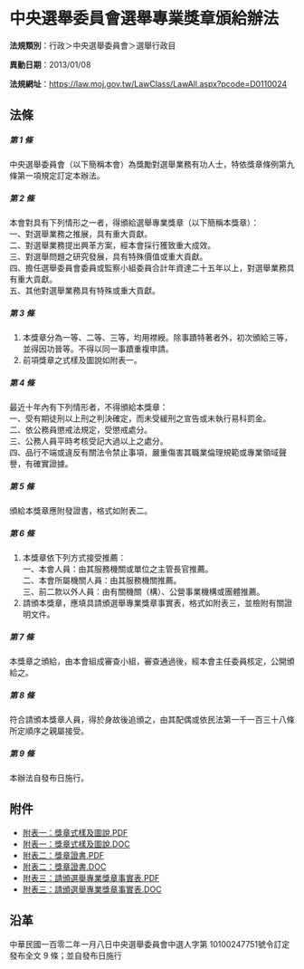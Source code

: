 # 中央選舉委員會選舉專業獎章頒給辦法



**法規類別**：行政＞中央選舉委員會＞選舉行政目

**異動日期**：2013/01/08  

**法規網址**：https://law.moj.gov.tw/LawClass/LawAll.aspx?pcode=D0110024



## 法條
##### 第 1 條
中央選舉委員會（以下簡稱本會）為獎勵對選舉業務有功人士，特依獎章條例第九條第一項規定訂定本辦法。

##### 第 2 條
本會對具有下列情形之一者，得頒給選舉專業獎章（以下簡稱本獎章）：  
一、對選舉業務之推展，具有重大貢獻。  
二、對選舉業務提出興革方案，經本會採行獲致重大成效。  
三、對選舉問題之研究發展，具有特殊價值或重大貢獻。  
四、擔任選舉委員會委員或監察小組委員合計年資達二十五年以上，對選舉業務具有重大貢獻。  
五、其他對選舉業務具有特殊或重大貢獻。

##### 第 3 條
1. 本獎章分為一等、二等、三等，均用襟綬。除事蹟特著者外，初次頒給三等，並得因功晉等。不得以同一事蹟重複申請。
1. 前項獎章之式樣及圖說如附表一。

##### 第 4 條
最近十年內有下列情形者，不得頒給本獎章：  
一、受有期徒刑以上刑之判決確定，而未受緩刑之宣告或未執行易科罰金。  
二、依公務員懲戒法規定，受懲戒處分。  
三、公務人員平時考核受記大過以上之處分。  
四、品行不端或違反有關法令禁止事項，嚴重傷害其職業倫理規範或專業領域聲譽，有確實證據。

##### 第 5 條
頒給本獎章應附發證書，格式如附表二。

##### 第 6 條
1. 本獎章依下列方式接受推薦：  
一、本會人員：由其服務機關或單位之主管長官推薦。  
二、本會所屬機關人員：由其服務機關推薦。  
三、前二款以外人員：由有關機關（構）、公營事業機構或團體推薦。
1. 請頒本獎章，應填具請頒選舉專業獎章事實表，格式如附表三，並檢附有關證明文件。

##### 第 7 條
本獎章之頒給，由本會組成審查小組，審查通過後，經本會主任委員核定，公開頒給之。

##### 第 8 條
符合請頒本獎章人員，得於身故後追頒之，由其配偶或依民法第一千一百三十八條所定順序之親屬接受。

##### 第 9 條
本辦法自發布日施行。
## 附件
* [附表一：獎章式樣及圖說.PDF](https://law.moj.gov.tw/LawClass/LawGetFile.ashx?FileId=0000235450)
* [附表一：獎章式樣及圖說.DOC](https://law.moj.gov.tw/LawClass/LawGetFile.ashx?FileId=0000123288)
* [附表二：獎章證書.PDF](https://law.moj.gov.tw/LawClass/LawGetFile.ashx?FileId=0000235451)
* [附表二：獎章證書.DOC](https://law.moj.gov.tw/LawClass/LawGetFile.ashx?FileId=0000123289)
* [附表三：請頒選舉專業獎章事實表.PDF](https://law.moj.gov.tw/LawClass/LawGetFile.ashx?FileId=0000235452)
* [附表三：請頒選舉專業獎章事實表.DOC](https://law.moj.gov.tw/LawClass/LawGetFile.ashx?FileId=0000123290)
## 沿革
中華民國一百零二年一月八日中央選舉委員會中選人字第 10100247751號令訂定發布全文 9  條；並自發布日施行
